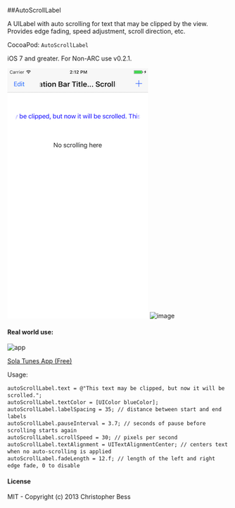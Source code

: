 ##AutoScrollLabel

A UILabel with auto scrolling for text that may be clipped by the view. Provides edge fading, speed adjustment, scroll direction, etc.  

CocoaPod: `AutoScrollLabel`

iOS 7 and greater. For Non-ARC use v0.2.1.

![screenshot](https://github.com/cbess/AutoScrollLabel/raw/master/AutoScrollLabelDemo/screenshot.png)
![image](http://a549.phobos.apple.com/us/r1000/071/Purple/v4/19/6f/c4/196fc40b-2fb4-975b-5abe-ea42850a061e/mzl.kpehwyik.320x480-75.jpg)

#### Real world use:

![app](http://static.solatunes.com//images/app/app-stage.jpg)

[Sola Tunes App (Free)](http://www.solatunes.com/app)

Usage:
    
    autoScrollLabel.text = @"This text may be clipped, but now it will be scrolled.";
    autoScrollLabel.textColor = [UIColor blueColor];
    autoScrollLabel.labelSpacing = 35; // distance between start and end labels
    autoScrollLabel.pauseInterval = 3.7; // seconds of pause before scrolling starts again
    autoScrollLabel.scrollSpeed = 30; // pixels per second
    autoScrollLabel.textAlignment = UITextAlignmentCenter; // centers text when no auto-scrolling is applied
    autoScrollLabel.fadeLength = 12.f; // length of the left and right edge fade, 0 to disable

#### License

MIT - Copyright (c) 2013 Christopher Bess
